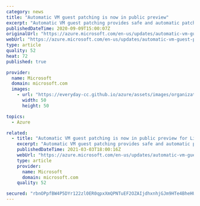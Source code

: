 ```yaml
---
category: news
title: "Automatic VM guest patching is now in public preview"
excerpt: "Automatic VM guest patching provides safe and automatic patching for virtual machines to simplify update management and maintain security compliance. "
publishedDateTime: 2020-09-09T15:00:07Z
originalUrl: "https://azure.microsoft.com/en-us/updates/automatic-vm-guest-patching-now-in-preview/"
webUrl: "https://azure.microsoft.com/en-us/updates/automatic-vm-guest-patching-now-in-preview/"
type: article
quality: 52
heat: 72
published: true

provider:
  name: Microsoft
  domain: microsoft.com
  images:
    - url: "https://everyday-cc.github.io/azure/assets/images/organizations/microsoft.com-50x50.jpg"
      width: 50
      height: 50

topics:
  - Azure

related:
  - title: "Automatic VM guest patching is now in public preview for Linux VMs"
    excerpt: "Automatic VM guest patching provides safe and automatic patching for virtual machines to simplify update management and maintain security compliance. "
    publishedDateTime: 2021-03-03T18:00:16Z
    webUrl: "https://azure.microsoft.com/en-us/updates/automatic-vm-guest-patching-now-in-preview-linux/"
    type: article
    provider:
      name: Microsoft
      domain: microsoft.com
    quality: 52

secured: "rbnOPpfBW4P5DYr122zl0ER0qpxXmQPNTuEF2OZAIjdhxnhjGJm9HTe4BheHUazvHno0rzpe0uehdgcuivvfoNQppXhmL3vkDlF3lA1O1m+u+bsh/tpWw1eaJiOuUwDTiFyzHzbYlQZD/g5tQgliz/b7FDaWhedtvBIbF8JCIepeRW6F22hhi/FLvFsj+sblnZ7bsVAwmU+xFSUxtjD38Zbzht629Xj12m/LRdQ2+kASr9O1A/As/Vlp+qV93ayKw0n9zwUqYieEMeWfvchTeDdR02kxJViAo61Dknp2G6HGLqLXDEjf+EOMqU9noC8iFhm/5SFlNBdwc5BJB5YoQg6k1JMvordlKzEX2ZMm14I=;Eco9YNfI9rjm2yYmdcoD+Q=="
---
```


